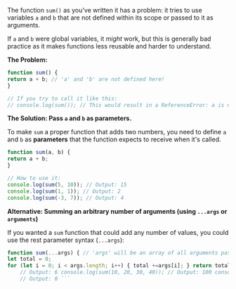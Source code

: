The function `sum()` as you've written it has a problem: it tries to use variables `a` and `b` that are not defined
within its scope or passed to it as arguments.

If `a` and `b` were global variables, it *might* work, but this is generally bad practice as it makes functions less
reusable and harder to understand.

**The Problem:**

```javascript
function sum() {
return a + b; // 'a' and 'b' are not defined here!
}

// If you try to call it like this:
// console.log(sum()); // This would result in a ReferenceError: a is not defined
```

**The Solution: Pass `a` and `b` as parameters.**

To make `sum` a proper function that adds two numbers, you need to define `a` and `b` as **parameters** that the
function expects to receive when it's called.

```javascript
function sum(a, b) {
return a + b;
}

// How to use it:
console.log(sum(5, 10)); // Output: 15
console.log(sum(1, 1)); // Output: 2
console.log(sum(-3, 7)); // Output: 4
```

**Alternative: Summing an arbitrary number of arguments (using `...args` or `arguments`)**

If you wanted a `sum` function that could add any number of values, you could use the rest parameter syntax (`...args`):

```javascript
function sum(...args) { // 'args' will be an array of all arguments passed
let total = 0;
for (let i = 0; i < args.length; i++) { total +=args[i]; } return total; } // How to use it: console.log(sum(1, 2, 3));
    // Output: 6 console.log(sum(10, 20, 30, 40)); // Output: 100 console.log(sum(5)); // Output: 5 console.log(sum());
    // Output: 0 ```
